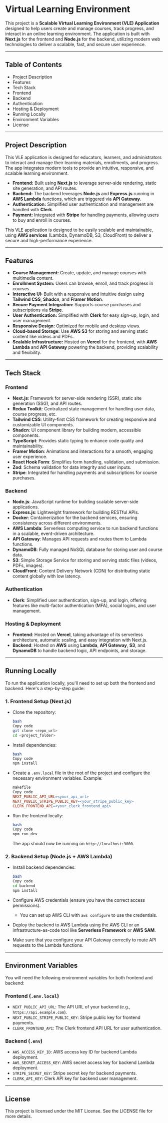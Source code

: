 # Virtual Learning Environment

This project is a **Scalable Virtual Learning Environment (VLE) Application** designed to help users create and manage courses, track progress, and interact in an online learning environment. The application is built with **Next.js** for the frontend and **Node.js** for the backend, utilizing modern web technologies to deliver a scalable, fast, and secure user experience.

---

## Table of Contents

- Project Description
- Features
- Tech Stack
- Frontend
- Backend
- Authentication
- Hosting & Deployment
- Running Locally
- Environment Variables
- License

---

## Project Description

This VLE application is designed for educators, learners, and administrators to interact and manage their learning materials, enrollments, and progress. The app integrates modern tools to provide an intuitive, responsive, and scalable learning environment.

- **Frontend:** Built using **Next.js** to leverage server-side rendering, static site generation, and API routes.
- **Backend:** The backend leverages **Node.js** and **Express.js** running in **AWS Lambda** functions, which are triggered via **API Gateway**.
- **Authentication:** Simplified user authentication and management are handled with **Clerk**.
- **Payment:** Integrated with **Stripe** for handling payments, allowing users to buy and enroll in courses.

This VLE application is designed to be easily scalable and maintainable, using **AWS services** (Lambda, DynamoDB, S3, CloudFront) to deliver a secure and high-performance experience.

---

## Features

- **Course Management:** Create, update, and manage courses with multimedia content.
- **Enrollment System:** Users can browse, enroll, and track progress in courses.
- **Interactive UI:** Built with a responsive and intuitive design using **Tailwind CSS**, **Shadcn**, and **Framer Motion**.
- **Secure Payment Integration:** Supports course purchases and subscriptions via **Stripe**.
- **User Authentication:** Simplified with **Clerk** for easy sign-up, login, and user management.
- **Responsive Design:** Optimized for mobile and desktop views.
- **Cloud-based Storage:** Use **AWS S3** for storing and serving static content like videos and PDFs.
- **Scalable Infrastructure:** Hosted on **Vercel** for the frontend, with **AWS Lambda** and **API Gateway** powering the backend, providing scalability and flexibility.

---

## Tech Stack

### **Frontend**

- **Next.js**: Framework for server-side rendering (SSR), static site generation (SSG), and API routes.
- **Redux Toolkit**: Centralized state management for handling user data, course progress, etc.
- **Tailwind CSS**: Utility-first CSS framework for creating responsive and customizable UI components.
- **Shadcn**: UI component library for building modern, accessible components.
- **TypeScript**: Provides static typing to enhance code quality and maintainability.
- **Framer Motion**: Animations and interactions for a smooth, engaging user experience.
- **React Hook Form**: Simplifies form handling, validation, and submission.
- **Zod**: Schema validation for data integrity and user inputs.
- **Stripe**: Integrated for handling payments and subscriptions for course purchases.

### **Backend**

- **Node.js**: JavaScript runtime for building scalable server-side applications.
- **Express.js**: Lightweight framework for building RESTful APIs.
- **Docker**: Containerization for the backend services, ensuring consistency across different environments.
- **AWS Lambda**: Serverless computing service to run backend functions in a scalable, event-driven architecture.
- **API Gateway**: Manages API requests and routes them to Lambda functions.
- **DynamoDB**: Fully managed NoSQL database for storing user and course data.
- **S3**: Simple Storage Service for storing and serving static files (videos, PDFs, images).
- **CloudFront**: Content Delivery Network (CDN) for distributing static content globally with low latency.

### **Authentication**

- **Clerk**: Simplified user authentication, sign-up, and login, offering features like multi-factor authentication (MFA), social logins, and user management.

### **Hosting & Deployment**

- **Frontend**: Hosted on **Vercel**, taking advantage of its serverless architecture, automatic scaling, and easy integration with Next.js.
- **Backend**: Hosted on **AWS** using **Lambda**, **API Gateway**, **S3**, and **DynamoDB** to handle backend logic, API endpoints, and storage.

---

## Running Locally

To run the application locally, you'll need to set up both the frontend and backend. Here's a step-by-step guide:

### 1. **Frontend Setup (Next.js)**

- Clone the repository:
    
    ```bash
    bash
    Copy code
    git clone <repo_url>
    cd <project_folder>
    
    ```
    
- Install dependencies:
    
    ```bash
    bash
    Copy code
    npm install
    
    ```
    
- Create a `.env.local` file in the root of the project and configure the necessary environment variables. Example:
    
    ```makefile
    makefile
    Copy code
    NEXT_PUBLIC_API_URL=<your_api_url>
    NEXT_PUBLIC_STRIPE_PUBLIC_KEY=<your_stripe_public_key>
    CLERK_FRONTEND_API=<your_clerk_frontend_api>
    
    ```
    
- Run the frontend locally:
    
    ```bash
    bash
    Copy code
    npm run dev
    
    ```
    
    The app should now be running on `http://localhost:3000`.
    

### 2. **Backend Setup (Node.js + AWS Lambda)**

- Install backend dependencies:
    
    ```bash
    bash
    Copy code
    cd backend
    npm install
    
    ```
    
- Configure AWS credentials (ensure you have the correct access permissions).
    - You can set up AWS CLI with `aws configure` to use the credentials.
- Deploy the backend to AWS Lambda using the AWS CLI or an infrastructure-as-code tool like **Serverless Framework** or **AWS SAM**.
- Make sure that you configure your API Gateway correctly to route API requests to the Lambda functions.

---

## Environment Variables

You will need the following environment variables for both frontend and backend:

### **Frontend** (`.env.local`)

- `NEXT_PUBLIC_API_URL`: The API URL of your backend (e.g., `https://api.example.com`).
- `NEXT_PUBLIC_STRIPE_PUBLIC_KEY`: Stripe public key for frontend payments.
- `CLERK_FRONTEND_API`: The Clerk frontend API URL for user authentication.

### **Backend** (`.env`)

- `AWS_ACCESS_KEY_ID`: AWS access key ID for backend Lambda deployment.
- `AWS_SECRET_ACCESS_KEY`: AWS secret access key for backend Lambda deployment.
- `STRIPE_SECRET_KEY`: Stripe secret key for backend payments.
- `CLERK_API_KEY`: Clerk API key for backend user management.

---

## License

This project is licensed under the MIT License. See the LICENSE file for more details.
